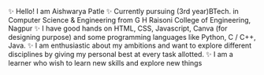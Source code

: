 ✨ Hello! I am Aishwarya Patle
✨ Currently pursuing (3rd year)BTech. in Computer Science & Engineering from G H Raisoni College of Engineering, Nagpur
✨ I have good hands on HTML, CSS, Javascript, Canva (for designing purpose) and some programming languages like Python, C / C++, Java. 
✨ I am enthusiastic about my ambitions and want to explore different disciplines by giving my personal best at every task allotted.
✨ I am a learner who wish to learn new skills and explore new things


<!---
aishwaryapatle/aishwaryapatle is a ✨ special ✨ repository because its `README.md` (this file) appears on your GitHub profile.
You can click the Preview link to take a look at your changes.
--->

